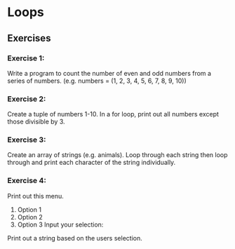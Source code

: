 # Loops

## Exercises

### Exercise 1:

Write a program to count the number of even and odd numbers from a series of numbers. (e.g. numbers = (1, 2, 3, 4, 5, 6, 7, 8, 9, 10))

### Exercise 2:

Create a tuple of numbers 1-10. In a for loop, print out all numbers except those divisible by 3.

### Exercise 3:

Create an array of strings (e.g. animals). Loop through each string then loop through and print each character of the string individually.

### Exercise 4:

Print out this menu.

1. Option 1
2. Option 2
3. Option 3
Input your selection:

Print out a string based on the users selection.

